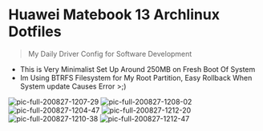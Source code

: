 # Huawei Matebook 13 Archlinux Dotfiles

> My Daily Driver Config for Software Development

- This is Very Minimalist Set Up Around 250MB on Fresh Boot Of System
- Im Using BTRFS Filesystem for My Root Partition, Easy Rollback When System update Causes Error >;)

![pic-full-200827-1207-29](https://user-images.githubusercontent.com/55337687/91383172-11b70b80-e85e-11ea-8f6d-650c116dc3b7.png)
![pic-full-200827-1208-02](https://user-images.githubusercontent.com/55337687/91383166-0e238480-e85e-11ea-8d74-abb37f6a7a75.png)
![pic-full-200827-1204-47](https://user-images.githubusercontent.com/55337687/91383177-1380cf00-e85e-11ea-9c6c-d4bd2aea37dd.png)
![pic-full-200827-1212-20](https://user-images.githubusercontent.com/55337687/91383417-afaad600-e85e-11ea-9b06-44d5f69056c4.png)
![pic-full-200827-1210-38](https://user-images.githubusercontent.com/55337687/91383282-5773d400-e85e-11ea-9bc8-1846959b6df3.png)
![pic-full-200827-1212-47](https://user-images.githubusercontent.com/55337687/91383403-a9b4f500-e85e-11ea-8e61-b539f92a6288.png)


